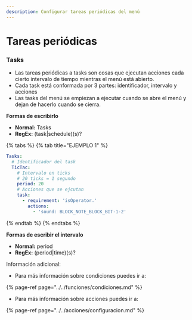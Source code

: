 ```yaml
---
description: Configurar tareas periódicas del menú
---
```


# Tareas periódicas

### Tasks

* Las tareas periódicas a tasks son cosas que ejecutan acciones cada cierto intervalo de tiempo mientras el menú está abierto.
* Cada task está conformada por 3 partes: identificador, intervalo y acciones
* Las tasks del menú se empiezan a ejecutar cuando se abre el menú y dejan de hacerlo cuando se cierra.

**Formas de escribirlo**

* **Normal:** Tasks
* **RegEx:** \(task\|schedule\)\(s\)?

{% tabs %}
{% tab title="EJEMPLO 1" %}
```yaml
Tasks:
  # Identificador del task
  TicTac:
    # Intervalo en ticks
    # 20 ticks = 1 segundo
    period: 20
    # Acciones que se ejcutan
    task:
      - requirement: 'isOperator.'
        actions:
          - 'sound: BLOCK_NOTE_BLOCK_BIT-1-2'
```
{% endtab %}
{% endtabs %}

**Formas de escribir el intervalo**

* **Normal:** period
* **RegEx:** \(period\|time\)\(s\)?

Información adicional:

* Para más información sobre condiciones puedes ir a:

{% page-ref page="../../funciones/condiciones.md" %}

* Para más información sobre acciones puedes ir a:

{% page-ref page="../../acciones/configuracion.md" %}

